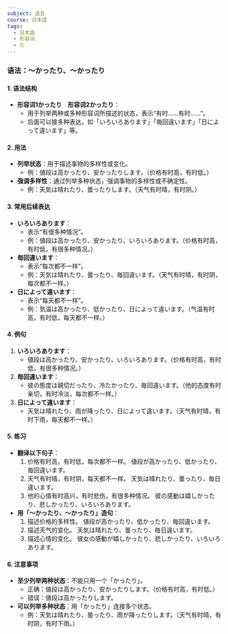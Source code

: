 ```yaml
---
subject: 语言
course: 日本語
tags:
  - 日本語
  - 形容词
  - た
---
```


### 语法：～かったり、～かったり

#### 1. **语法结构**
   - **形容词1かったり　形容词2かったり**：
     - 用于列举两种或多种形容词所描述的状态，表示“有时……有时……”。
     - 后面可以接多种表达，如「いろいろあります」「毎回違います」「日によって違います」等。

#### 2. **用法**
   - **列举状态**：用于描述事物的多样性或变化。
     - 例：値段は高かったり、安かったりします。（价格有时高，有时低。）
   - **强调多样性**：通过列举多种状态，强调事物的多样性或不确定性。
     - 例：天気は晴れたり、曇ったりします。（天气有时晴，有时阴。）

#### 3. **常用后续表达**
   - **いろいろあります**：
     - 表示“有很多种情况”。
     - 例：値段は高かったり、安かったり、いろいろあります。（价格有时高，有时低，有很多种情况。）
   - **毎回違います**：
     - 表示“每次都不一样”。
     - 例：天気は晴れたり、曇ったり、毎回違います。（天气有时晴，有时阴，每次都不一样。）
   - **日によって違います**：
     - 表示“每天都不一样”。
     - 例：気温は高かったり、低かったり、日によって違います。（气温有时高，有时低，每天都不一样。）

#### 4. **例句**
   1. **いろいろあります**：
      - 値段は高かったり、安かったり、いろいろあります。（价格有时高，有时低，有很多种情况。）
   2. **毎回違います**：
      - 彼の態度は親切だったり、冷たかったり、毎回違います。（他的态度有时亲切，有时冷淡，每次都不一样。）
   3. **日によって違います**：
      - 天気は晴れたり、雨が降ったり、日によって違います。（天气有时晴，有时下雨，每天都不一样。）

#### 5. **练习**
   - **翻译以下句子**：
     1. 价格有时高，有时低，每次都不一样。
	     値段が高かったり、低かったり、毎回違います。
     2. 天气有时晴，有时阴，每天都不一样。
	     天気は晴れたり、曇ったり、毎日違います。
     3. 他的心情有时高兴，有时悲伤，有很多种情况。
	     彼の感動は嬉しかったり、悲しかったり、いろいろあります。
   - **用「～かったり、～かったり」造句**：
     1. 描述价格的多样性。
	     値段が高かったり、低かったり、毎回違います。
     2. 描述天气的变化。
	     天気は晴れたり、曇ったり、毎日違います。
     3. 描述心情的变化。
	     彼女の感動が嬉しかったり、悲しかったり、いろいろあります。

#### 6. **注意事项**
   - **至少列举两种状态**：不能只用一个「かったり」。
     - 正确：値段は高かったり、安かったりします。（价格有时高，有时低。）
     - 错误：値段は高かったりします。
   - **可以列举多种状态**：用「かったり」连接多个状态。
     - 例：天気は晴れたり、曇ったり、雨が降ったりします。（天气有时晴，有时阴，有时下雨。）
